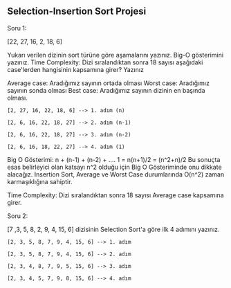 ## Selection-Insertion Sort Projesi

Soru 1:

[22, 27, 16, 2, 18, 6]

Yukarı verilen dizinin sort türüne göre aşamalarını yazınız.
Big-O gösterimini yazınız.
Time Complexity: Dizi sıralandıktan sonra 18 sayısı aşağıdaki case'lerden hangisinin kapsamına girer? Yazınız

Average case: Aradığımız sayının ortada olması
Worst case: Aradığımız sayının sonda olması
Best case: Aradığımız sayının dizinin en başında olması.
```
[2, 27, 16, 22, 18, 6] --> 1. adım (n)

[2, 6, 16, 22, 18, 27] --> 2. adım (n-1)

[2, 6, 16, 22, 18, 27] --> 3. adım (n-2)

[2, 6, 16, 18, 22, 27] --> 4. adım (1)
```

Big O Gösterimi: n + (n-1) + (n-2) + .... 1 = n(n+1)/2 = (n^2+n)/2 Bu sonuçta esas belirleyici olan katsayı n^2 olduğu için
Big O Gösteriminde onu dikkate alacağız. Insertion Sort, Average ve Worst Case durumlarında O(n^2) zaman karmaşıklığına sahiptir.

Time Complexity: Dizi sıralandıktan sonra 18 sayısı Average case kapsamına girer.

Soru 2:

[7 ,3, 5, 8, 2, 9, 4, 15, 6] dizisinin Selection Sort'a göre ilk 4 adımını yazınız.

```
[2, 3, 5, 8, 7, 9, 4, 15, 6] --> 1. adım

[2, 3, 5, 8, 7, 9, 4, 15, 6] --> 2. adım

[2, 3, 4, 8, 7, 9, 5, 15, 6] --> 3. adım

[2, 3, 4, 5, 7, 9, 8, 15, 6] --> 4. adım
```
